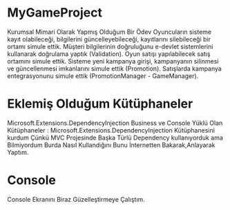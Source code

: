 # MyGameProject
Kurumsal Mimari Olarak Yapmış Olduğum Bir Ödev
Oyuncuların sisteme kayıt olabileceği, bilgilerini güncelleyebileceği, kayıtlarını silebileceği bir ortamı simule ettik.
Müşteri bilgilerinin doğruluğunu e-devlet sistemlerini kullanarak doğrulama yaptık (Validation).
Oyun satışı yapılabilecek satış ortamını simule ettik.
Sisteme yeni kampanya girişi, kampanyanın silinmesi ve güncellenmesi imkanlarını simule ettik (Promotion).
Satışlarda kampanya entegrasyonunu simule ettik (PromotionManager - GameManager).


# Eklemiş Olduğum Kütüphaneler
Microsoft.Extensions.DependencyInjection
Business ve Console Yüklü Olan Kütüphaneler : Microsoft.Extensions.DependencyInjection
Kütüphanesini kurdum Çünkü MVC Projesinde Başka Türlü Dependency kullanıyorduk ama Bilmiyordum Burda Nasıl Kullandığını Bunu İnternetten Bakarak,Anlayarak Yaptım.

# Console 
Console Ekranını Biraz Güzelleştirmeye Çalıştım.

